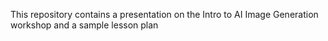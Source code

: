 This repository contains a presentation on the Intro to AI Image Generation workshop and a sample lesson plan